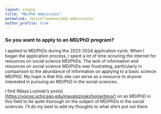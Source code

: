 ```yaml
---
layout: single
title: "MD/PhD Admissions"
permalink: /miscellaneous/mdp-admissions/
author_profile: true
---
```


### So you want to apply to an MD/PhD program? 

I applied to MD/PhDs during the 2023-2024 application cycle. When I began the application process, I spent a lot of time scouring the internet for resources on social science MD/PhDs. The lack of information and resources on social science MD/PhDs was frustrating, particularly in comparison to the abundance of information on applying to a basic science MD/PhD. My hope is that this site can serve as a resource to anyone interested in pursuing an MD/PhD in the social sciences. 

I find (Maya Lozinski’s posts)[https://voices.uchicago.edu/mayalozinski/home/blog/] on an MD/PhD in this field to be quite thorough on the subject of MD/PhDs in the social sciences. I’ll do my best to add my thoughts to what she’s put out there.
